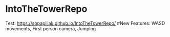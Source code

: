 # IntoTheTowerRepo
Test: https://sopapillak.github.io/IntoTheTowerRepo/
#New Features:
WASD movements,
First person camera,
Jumping
